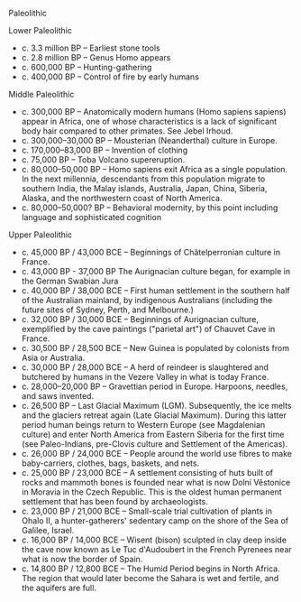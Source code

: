 Paleolithic

Lower Paleolithic

- c. 3.3 million BP – Earliest stone tools
- c. 2.8 million BP – Genus Homo appears
- c. 600,000 BP – Hunting-gathering
- c. 400,000 BP – Control of fire by early humans

Middle Paleolithic

- c. 300,000 BP – Anatomically modern humans (Homo sapiens sapiens) appear in Africa, one of whose characteristics is a lack of significant body hair compared to other primates. See Jebel Irhoud.
- c. 300,000–30,000 BP – Mousterian (Neanderthal) culture in Europe.
- c. 170,000–83,000 BP – Invention of clothing
- c. 75,000 BP – Toba Volcano supereruption.
- c. 80,000–50,000 BP – Homo sapiens exit Africa as a single population. In the next millennia, descendants from this population migrate to southern India, the Malay islands, Australia, Japan, China, Siberia, Alaska, and the northwestern coast of North America.
- c. 80,000–50,000? BP – Behavioral modernity, by this point including language and sophisticated cognition

Upper Paleolithic

- c. 45,000 BP / 43,000 BCE – Beginnings of Châtelperronian culture in France.
- c. 43,000 BP - 37,000 BP The Aurignacian culture began, for example in the German Swabian Jura
- c. 40,000 BP / 38,000 BCE – First human settlement in the southern half of the Australian mainland, by indigenous Australians (including the future sites of Sydney, Perth, and Melbourne.)
- c. 32,000 BP / 30,000 BCE – Beginnings of Aurignacian culture, exemplified by the cave paintings ("parietal art") of Chauvet Cave in France.
- c. 30,500 BP / 28,500 BCE – New Guinea is populated by colonists from Asia or Australia.
- c. 30,000 BP / 28,000 BCE – A herd of reindeer is slaughtered and butchered by humans in the Vezere Valley in what is today France.
- c. 28,000–20,000 BP – Gravettian period in Europe. Harpoons, needles, and saws invented.
- c. 26,500 BP – Last Glacial Maximum (LGM). Subsequently, the ice melts and the glaciers retreat again (Late Glacial Maximum). During this latter period human beings return to Western Europe (see Magdalenian culture) and enter North America from Eastern Siberia for the first time (see Paleo-Indians, pre-Clovis culture and Settlement of the Americas).
- c. 26,000 BP / 24,000 BCE – People around the world use fibres to make baby-carriers, clothes, bags, baskets, and nets.
- c. 25,000 BP / 23,000 BCE – A settlement consisting of huts built of rocks and mammoth bones is founded near what is now Dolní Věstonice in Moravia in the Czech Republic. This is the oldest human permanent settlement that has been found by archaeologists.
- c. 23,000 BP / 21,000 BCE – Small-scale trial cultivation of plants in Ohalo II, a hunter-gatherers' sedentary camp on the shore of the Sea of Galilee, Israel.
- c. 16,000 BP / 14,000 BCE – Wisent (bison) sculpted in clay deep inside the cave now known as Le Tuc d'Audoubert in the French Pyrenees near what is now the border of Spain.
- c. 14,800 BP / 12,800 BCE – The Humid Period begins in North Africa. The region that would later become the Sahara is wet and fertile, and the aquifers are full.